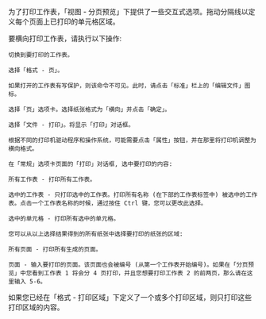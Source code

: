为了打印工作表，「视图 - 分页预览」下提供了一些交互式选项。拖动分隔线以定义每个页面上已打印的单元格区域。

要横向打印工作表，请执行以下操作:

    切换到要打印的工作表。

    选择「格式 - 页」。

    如果打开的工作表有写保护，则该命令不可见。此时，请点击「标准」栏上的「编辑文件」图标。

    选择「页」选项卡。选择纸张格式为「横向」并点击「确定」。

    选择「文件 - 打印」。将显示「打印」对话框。

    根据不同的打印机驱动程序和操作系统，可能需要点击「属性」按钮，并在那里将打印机调整为横向格式。

    在「常规」选项卡页面的「打印」对话框, 选中要打印的内容:

    所有工作表 - 打印所有工作表。

    选中的工作表 - 只打印选中的工作表。打印所有名称 (在下部的工作表标签中) 被选中的工作表。点击一个工作表名称的时候，通过按住 Ctrl 键，您可以更改此选择。

    选中的单元格 - 打印所有选中的单元格。

    您可以从以上选择结果得到的所有纸张中选择要打印的纸张的区域:

    所有页面 - 打印所有生成的页面。

    页面 - 输入要打印的页面。该页面也会被编号 (从第一个工作表开始编号)。如果在「分页预览」中您看到工作表 1 将会分 4 页打印，并且您想要打印工作表 2 的前两页，那么请在这里输入 5-6。

如果您已经在「格式 - 打印区域」下定义了一个或多个打印区域，则只打印这些打印区域的内容。

